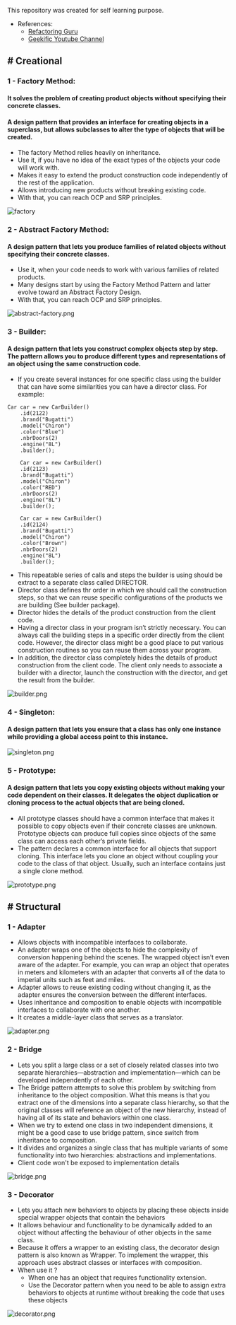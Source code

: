This repository was created for self learning purpose.
- References: 
  - [Refactoring Guru](https://refactoring.guru/)
  - [Geekific Youtube Channel](https://www.youtube.com/watch?v=mE3qTp1TEbg&list=PLlsmxlJgn1HJpa28yHzkBmUY-Ty71ZUGc)


## #  Creational
### 1 - Factory Method:
#### It solves the problem of creating product objects without specifying their concrete classes.
#### A design pattern that provides an interface for creating objects in a superclass, but allows subclasses to alter the type of objects that will be created.

- The factory Method relies heavily on inheritance.
- Use it, if you have no idea of the exact types of the objects your code will work with.
- Makes it easy to extend the product construction code independently of the rest of the application.
- Allows introducing new products without breaking existing code.
- With that, you can reach OCP and SRP principles.


![factory](src/main/resources/imgs/factory.png)
### 2 - Abstract Factory Method:
#### A design pattern that lets you produce families of related objects without specifying their concrete classes.

- Use it, when your code needs to work with various families of related products.
- Many designs start by using the Factory Method Pattern and latter evolve toward an Abstract Factory Design.
- With that, you can reach OCP and SRP principles.

![abstract-factory.png](src/main/resources/imgs/abstract-factory.png)
### 3 - Builder:
#### A design pattern that lets you construct complex objects step by step. The pattern allows you to produce different types and representations of an object using the same construction code.

-  If you create several instances for one specific class using the builder that can have some similarities you can have a director class. For example:
```
Car car = new CarBuilder()
    .id(2122)
    .brand("Bugatti")
    .model("Chiron")
    .color("Blue")
    .nbrDoors(2)
    .engine("8L")
    .builder();
    
    Car car = new CarBuilder()
    .id(2123)
    .brand("Bugatti")
    .model("Chiron")
    .color("RED")
    .nbrDoors(2)
    .engine("8L")
    .builder();
    
    Car car = new CarBuilder()
    .id(2124)
    .brand("Bugatti")
    .model("Chiron")
    .color("Brown")
    .nbrDoors(2)
    .engine("8L")
    .builder();
```
- This repeatable series of calls and steps the builder is using should be extract to a separate class called DIRECTOR.
- Director class defines thr order in which we should call the construction steps, so that we can reuse specific configurations of the products we are building (See builder package).
- Director hides the details of the product construction from the client code.
- Having a director class in your program isn’t strictly necessary. You can always call the building steps in a specific order directly from the client code. However, the director class might be a good place to put various construction routines so you can reuse them across your program.
- In addition, the director class completely hides the details of product construction from the client code. The client only needs to associate a builder with a director, launch the construction with the director, and get the result from the builder.

![builder.png](src/main/resources/imgs/builder.png)
### 4 - Singleton:
#### A design pattern that lets you ensure that a class has only one instance while providing a global access point to this instance.
![singleton.png](src/main/resources/imgs/singleton.png)
### 5 - Prototype:

#### A design pattern that lets you copy existing objects without making your code dependent on their classes. It delegates the object duplication or cloning process to the actual objects that are being cloned.
 
- All prototype classes should have a common interface that makes it possible to copy objects even if their concrete classes are unknown. Prototype objects can produce full copies since objects of the same class can access each other’s private fields.
- The pattern declares a common interface for all objects that support cloning. This interface lets you clone an object without coupling your code to the class of that object. Usually, such an interface contains just a single clone method.


![prototype.png](src/main/resources/imgs/prototype.png)


## # Structural

### 1 - Adapter
- Allows objects with incompatible interfaces to collaborate.
- An adapter wraps one of the objects to hide the complexity of conversion happening behind the scenes. The wrapped object isn’t even aware of the adapter. For example, you can wrap an object that operates in meters and kilometers with an adapter that converts all of the data to imperial units such as feet and miles.
- Adapter allows to reuse existing coding without changing it, as the adapter ensures the conversion between the different interfaces.
- Uses inheritance and composition to enable objects with incompatible interfaces to collaborate with one another.
- It creates a middle-layer class that serves as a translator.

![adapter.png](src/main/resources/imgs/adapter.png)

### 2 - Bridge
- Lets you split a large class or a set of closely related classes into two separate hierarchies—abstraction and implementation—which can be developed independently of each other.
- The Bridge pattern attempts to solve this problem by switching from inheritance to the object composition. What this means is that you extract one of the dimensions into a separate class hierarchy, so that the original classes will reference an object of the new hierarchy, instead of having all of its state and behaviors within one class.
- When we try to extend one class in two independent dimensions, it might be a good case to use bridge pattern, since switch from inheritance to composition.
- It divides and organizes a single class that has multiple variants of some functionality into two hierarchies: abstractions and implementations.
- Client code won't be exposed to implementation details

![bridge.png](src/main/resources/imgs/bridge.png)

### 3 - Decorator
- Lets you attach new behaviors to objects by placing these objects inside special wrapper objects that contain the behaviors
- It allows behaviour and functionality to be dynamically added to an object without affecting the behaviour of other objects in the same class.
- Because it offers a wrapper to an existing class, the decorator design pattern is also known as Wrapper. To implement the wrapper, this approach uses abstract classes or interfaces with composition.
- When use it ?
  - When one has an object that requires functionality extension.
  - Use the Decorator pattern when you need to be able to assign extra behaviors to objects at runtime without breaking the code that uses these objects

![decorator.png](src/main/resources/imgs/decorator.png)